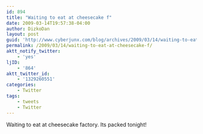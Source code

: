 ```yaml
---
id: 894
title: "Waiting to eat at cheesecake f"
date: 2009-03-14T19:57:38-04:00
author: DizkoDan
layout: post
guid: 'http://www.cyberjunx.com/blog/archives/2009/03/14/waiting-to-eat-at-cheesecake-f/'
permalink: /2009/03/14/waiting-to-eat-at-cheesecake-f/
aktt_notify_twitter:
    - 'yes'
ljID:
    - '864'
aktt_twitter_id:
    - '1329260551'
categories:
    - Twitter
tags:
    - tweets
    - Twitter
---
```


Waiting to eat at cheesecake factory. Its packed tonight!